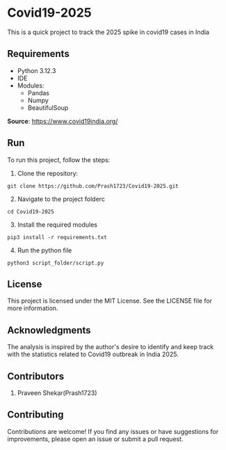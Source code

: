 # Covid19-2025
This is a quick project to track the 2025 spike in covid19 cases in India

## Requirements

- Python 3.12.3
- IDE
- Modules:
    - Pandas
    - Numpy
    - BeautifulSoup

**Source**: https://www.covid19india.org/

## Run
To run this project, follow the steps:

1. Clone the repository:

```git clone https://github.com/Prash1723/Covid19-2025.git```

2. Navigate to the project folderc

```cd Covid19-2025```

3. Install the required modules

```pip3 install -r requirements.txt```

4. Run the python file

```python3 script_folder/script.py```

## License
This project is licensed under the MIT License. See the LICENSE file for more information.

## Acknowledgments
The analysis is inspired by the author's desire to identify and keep track with the statistics related to Covid19 outbreak in India 2025.

## Contributors

1. Praveen Shekar(Prash1723)

## Contributing
Contributions are welcome! If you find any issues or have suggestions for improvements, please open an issue or submit a pull request.
